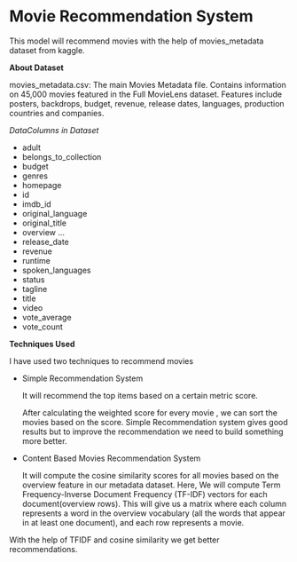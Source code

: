 # Movie Recommendation System

This model will recommend movies with the help of movies_metadata dataset from kaggle.

**About Dataset**

movies_metadata.csv: The main Movies Metadata file. Contains information on 45,000 movies featured in the Full MovieLens dataset. 
Features include posters, backdrops, budget, revenue, release dates, languages, production countries and companies.

*DataColumns in Dataset*

- adult	
- belongs_to_collection	
- budget	
- genres	
- homepage	
- id	
- imdb_id	
- original_language	
- original_title	
- overview	...	
- release_date	
- revenue	
- runtime	
- spoken_languages	
- status	
- tagline	
- title	
- video	
- vote_average	
- vote_count


**Techniques Used**

I have used two techniques to recommend movies

- Simple Recommendation System
  
  It will recommend the top items based on a certain metric score.
  
  After calculating the weighted score for every movie , we can sort the movies based on the score. Simple Recommendation system gives good results but to improve the 
  recommendation we need to build something more better.
  
- Content Based Movies Recommendation System
 
  It will compute the cosine similarity scores for all movies based on the overview feature in our metadata dataset.
  Here, We will compute Term Frequency-Inverse Document Frequency (TF-IDF) vectors for each document(overview rows). 
  This will give us a matrix where each column represents a word in the overview vocabulary (all the words that appear in at least one document), 
  and each row represents a movie.
  
  
With the help of TFIDF and cosine similarity we get better recommendations.
  
  

